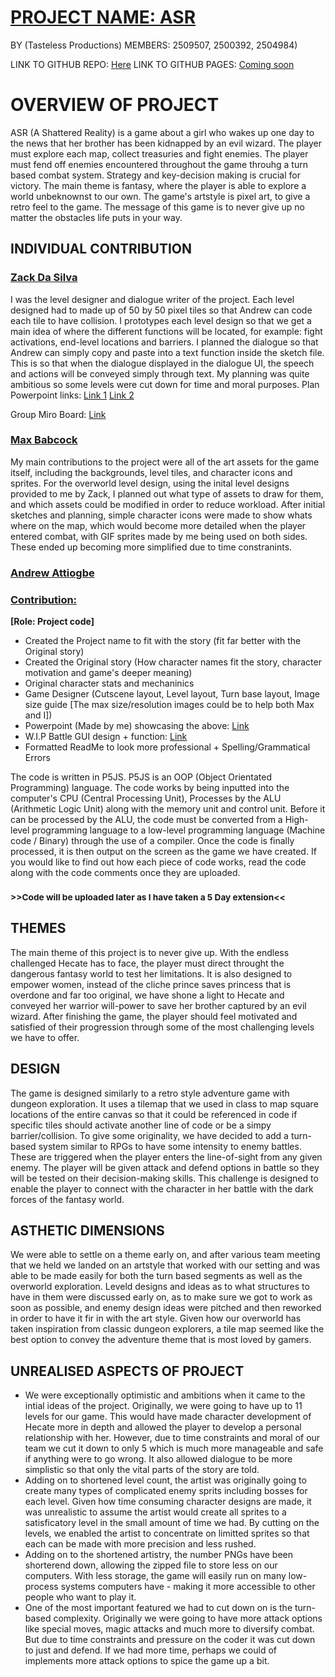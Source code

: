 

# <ins>__PROJECT NAME: ASR__</ins>

BY (Tasteless Productions)
MEMBERS: 2509507, 2500392, 2504984) 

LINK TO GITHUB REPO: [Here](https://github.com/znwf301/2509507-2500392-2504984-ma1805-final-project.git)
LINK TO GITHUB PAGES: [Coming soon](https://youtu.be/BEei99o6eJo?si=r7gtqaw-IEbikH3k)

# OVERVIEW OF PROJECT
ASR (A Shattered Reality) is a game about a girl who wakes up one day to the news that her brother has been kidnapped by an evil wizard. The player must explore each map, collect treasuries and fight enemies. The player must fend off enemies encountered throughout the game throuhg a turn based combat system. Strategy and key-decision making is crucial for victory. The main theme is fantasy, where the player is able to explore a world unbeknownst to our own. The game's artstyle is pixel art, to give a retro feel to the game. The message of this game is to never give up no matter the obstacles life puts in your way.

## INDIVIDUAL CONTRIBUTION
### <ins> Zack Da Silva </ins>
I was the level designer and dialogue writer of the project. Each level designed had to made up of 50 by 50 pixel tiles so that Andrew can code each tile to have collision. I prototypes each level design so that we get a main idea of where the different functions will be located, for example: fight activations, end-level locations and barriers. I planned the dialogue so that Andrew can simply copy and paste into a text function inside the sketch file. This is so that when the dialogue displayed in the dialogue UI, the speech and actions will be conveyed simply through text. My planning was quite ambitious so some levels were cut down for time and moral purposes. 
Plan Powerpoint links:
[Link 1](https://rhul-my.sharepoint.com/:p:/g/personal/znwf230_live_rhul_ac_uk/ER1WqUl4fB5PvXjBcx8WNJABI0OF5FBkGUlElWgqVrgN6g?email=Hugh.Hammond%40rhul.ac.uk&e=3a8XCu)
[Link 2](https://rhul-my.sharepoint.com/:p:/g/personal/znwf230_live_rhul_ac_uk/EWUgQLrFu6FDjcDKV9jD-U0BtguEuIqd5X2AeZZbvYF-UA?email=Hugh.Hammond%40rhul.ac.uk&e=ydRQCn)

Group Miro Board: [Link](https://miro.com/welcomeonboard/VFkwNmVsM0s0Y2xhTStqWFRZOTZZWFhOWHM1WkZVSUs3QVhTbWtoNHN1RUQwcjJMSHpldWp5SmdNMjdsajVsVXQ0STJBRmhrOG8vRjNKNS9jMmZhT2x1cC90UXBad3RUYk9YalFzeHhNSHFzeHJ1em1oWXFVc3JYMERZR2VHbFhNakdSWkpBejJWRjJhRnhhb1UwcS9BPT0hdjE=?share_link_id=861790247883)

### <ins> Max Babcock </ins>
My main contributions to the project were all of the art assets for the game itself, including the backgrounds, level tiles, and character icons and sprites. For the overworld level design, using the inital level designs provided to me by Zack, I planned out what type of assets to draw for them, and which assets could be modified in order to reduce workload. After initial sketches and planning, simple character icons were made to show whats where on the map, which would become more detailed when the player entered combat, with GIF sprites made by me being used on both sides. These ended up becoming more simplified due to time constranints. 

### <ins> Andrew Attiogbe </ins>
### <ins> __Contribution:__</ins>
__[Role: Project code]__
- Created the Project name to fit with the story (fit far better with the Original story)
- Created the Original story (How character names fit the story, character motivation and game's deeper meaning)
- Original character stats and mechaninics 
- Game Designer (Cutscene layout, Level layout, Turn base layout, Image size guide [The max size/resolution images could be to help both Max and I])
- Powerpoint (Made by me) showcasing the above: [Link](https://rhul-my.sharepoint.com/:p:/r/personal/znwf301_live_rhul_ac_uk/Documents/ASR.pptx?d=wd7f413f38b0c4e439321eebabe5d369f&csf=1&web=1&e=8C9wbI)
- W.I.P Battle GUI design + function: [Link](https://youtu.be/W20jUih0kvw)
- Formatted ReadMe to look more professional + Spelling/Grammatical Errors

The code is written in P5JS. P5JS is an OOP (Object Orientated Programming) language. The code works by being inputted into the computer's CPU (Central Processing Unit), Processes by the ALU (Arithmetic Logic Unit) along with the memory unit and control unit. Before it can be processed by the ALU, the code must be converted from a High-level programming language to a low-level programming language (Machine code / Binary) through the use of a compiler. Once the code is finally processed, it is then output on the screen as the game we have created. If you would like to find out how each piece of code works, read the code along with the code comments once they are uploaded.   
### <sub> >>Code will be uploaded later as I have taken a 5 Day extension<< </sub>

## THEMES
The main theme of this project is to never give up. With the endless challenged Hecate has to face, the player must direct throught the dangerous fantasy world to test her limitations. It is also designed to empower women, instead of the cliche prince saves princess that is overdone and far too original, we have shone a light to Hecate and conveyed her warrior will-power to save her brother captured by an evil wizard. After finishing the game, the player should feel motivated and satisfied of their progression through some of the most challenging levels we have to offer.  

## DESIGN
The game is designed similarly to a retro style adventure game with dungeon exploration. It uses a tilemap that we used in class to map square locations of the entire canvas so that it could be referenced in code if specific tiles should activate another line of code or be a simpy barrier/collision. To give some originality, we have decided to add a turn-based system similar to RPGs to have some intensity to enemy battles. These are triggered when the player enters the line-of-sight from any given enemy. The player will be given attack and defend options in battle so they will be tested on their decision-making skills. This challenge is designed to enable the player to connect with the character in her battle with the dark forces of the fantasy world. 

## ASTHETIC DIMENSIONS
We were able to settle on a theme early on, and after various team meeting that we held we landed on an artstyle that worked with our setting and was able to be made easily for both the turn based segments as well as the overworld exploration. Leveld designs and ideas as to what structures to have in them were discussed early on, as to make sure we got to work as soon as possible, and enemy design ideas were pitched and then reworked in order to have it fir in with the art style. Given how our overworld has taken inspiration from classic dungeon explorers, a tile map seemed like the best option to convey the adventure theme that is most loved by gamers. 

## UNREALISED ASPECTS OF PROJECT

- We were exceptionally optimistic and ambitions when it came to the intial ideas of the project. Originally, we were going to have up to 11 levels for our game. This would have made character development of Hecate more in depth and allowed the player to develop a personal relationship with her. However, due to time constraints and moral of our team we cut it down to only 5 which is much more manageable and safe if anything were to go wrong. It also allowed dialogue to be more simplistic so that only the vital parts of the story are told. 
- Adding on to shortened level count, the artist was originally going to create many types of complicated enemy sprits including bosses for each level. Given how time consuming character designs are made, it was unrealistic to assume the artist would create all sprites to a satisficatory level in the small amount of time we had. By cutting on the levels, we enabled the artist to concentrate on limitted sprites so that each can be made with more precision and less rushed. 
- Adding on to the shortened artistry, the number PNGs have been shorterend down, allowing the zipped file to store less on our computers. With less storage, the game will easily run on many low-process systems computers have - making it more accessible to other people who want to play it. 
- One of the most important featured we had to cut down on is the turn-based complexity. Originally we were going to have more attack options like special moves, magic attacks and much more to diversify combat. But due to time constraints and pressure on the coder it was cut down to just and defend. If we had more time, perhaps we could of implements more attack options to spice the game up a bit. 
